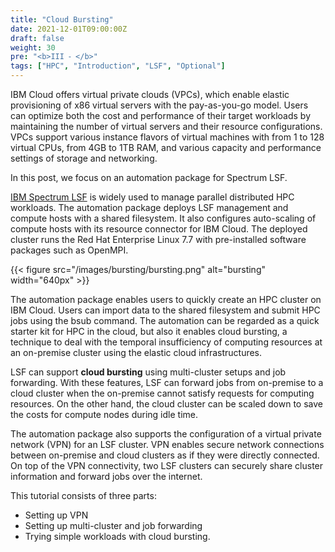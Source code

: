 ```yaml
---
title: "Cloud Bursting"
date: 2021-12-01T09:00:00Z
draft: false
weight: 30
pre: "<b>III ⁃ </b>"
tags: ["HPC", "Introduction", "LSF", "Optional"]
---
```


IBM Cloud offers virtual private clouds (VPCs), which enable elastic provisioning of x86 virtual servers with the pay-as-you-go model. Users can optimize both the cost and performance of their target workloads by maintaining the number of virtual servers and their resource configurations. VPCs support various instance flavors of virtual machines with from 1 to 128 virtual CPUs, from 4GB to 1TB RAM, and various capacity and performance settings of storage and networking.

In this post, we focus on an automation package for Spectrum LSF.

[IBM Spectrum LSF](https://www.ibm.com/cloud/blog/announcements/ibm-spectrum-lsf-is-now-available-on-ibm-cloud) is widely used to manage parallel distributed HPC workloads. The automation package deploys LSF management and compute hosts with a shared filesystem. It also configures auto-scaling of compute hosts with its resource connector for IBM Cloud. The deployed cluster runs the Red Hat Enterprise Linux 7.7 with pre-installed software packages such as OpenMPI.

<!--![bursting](bursting.png)-->
{{< figure src="/images/bursting/bursting.png" alt="bursting" width="640px" >}}

The automation package enables users to quickly create an HPC cluster on IBM Cloud. Users can import data to the shared filesystem and submit HPC jobs using the bsub command. The automation can be regarded as a quick starter kit for HPC in the cloud, but also it enables cloud bursting, a technique to deal with the temporal insufficiency of computing resources at an on-premise cluster using the elastic cloud infrastructures.

LSF can support **cloud bursting** using multi-cluster setups and job forwarding. With these features, LSF can forward jobs from on-premise to a cloud cluster when the on-premise cannot satisfy requests for computing resources. On the other hand, the cloud cluster can be scaled down to save the costs for compute nodes during idle time.

The automation package also supports the configuration of a virtual private network (VPN) for an LSF cluster. VPN enables secure network connections between on-premise and cloud clusters as if they were directly connected. On top of the VPN connectivity, two LSF clusters can securely share cluster information and forward jobs over the internet.

This tutorial consists of three parts:
* Setting up VPN
* Setting up multi-cluster and job forwarding
* Trying simple workloads with cloud bursting.
